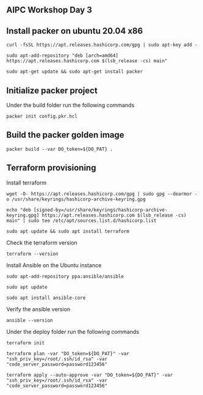 ## AIPC Workshop Day 3

## Install packer on ubuntu 20.04 x86

```
curl -fsSL https://apt.releases.hashicorp.com/gpg | sudo apt-key add -
```

````
sudo apt-add-repository "deb [arch=amd64] https://apt.releases.hashicorp.com $(lsb_release -cs) main"
````

```
sudo apt-get update && sudo apt-get install packer
```

## Initialize packer project

Under the build folder run the following commands 

```
packer init config.pkr.hcl
```

## Build the packer golden image
```
packer build --var DO_token=${DO_PAT} .
```

## Terraform provisioning


Install terraform 

```
wget -O- https://apt.releases.hashicorp.com/gpg | sudo gpg --dearmor -o /usr/share/keyrings/hashicorp-archive-keyring.gpg
```

```
echo "deb [signed-by=/usr/share/keyrings/hashicorp-archive-keyring.gpg] https://apt.releases.hashicorp.com $(lsb_release -cs) main" | sudo tee /etc/apt/sources.list.d/hashicorp.list
```
```
sudo apt update && sudo apt install terraform
```
Check the terraform version

```
terraform --version
```


Install Ansible on the Ubuntu instance

```
sudo apt-add-repository ppa:ansible/ansible

sudo apt update

sudo apt install ansible-core
```

Verify the ansible version

```
ansible --version
```



Under the deploy folder run the following commands 

```
terraform init
```

```
terraform plan -var "DO_token=${DO_PAT}" -var "ssh_priv_key=/root/.ssh/id_rsa" -var "code_server_password=password123456"

terraform apply --auto-approve -var "DO_token=${DO_PAT}" -var "ssh_priv_key=/root/.ssh/id_rsa" -var "code_server_password=password123456"
```


